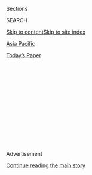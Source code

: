 <div id="app">

<div>

<div>

<div>

<div class="NYTAppHideMasthead css-1q2w90k e1suatyy0">

<div class="section css-ui9rw0 e1suatyy2">

<div class="css-eph4ug er09x8g0">

<div class="css-6n7j50">

</div>

<span class="css-1dv1kvn">Sections</span>

<div class="css-10488qs">

<span class="css-1dv1kvn">SEARCH</span>

</div>

[Skip to content](#site-content)[Skip to site index](#site-index)

</div>

<div id="masthead-section-label" class="css-1wr3we4 eaxe0e00">

[Asia
Pacific](https://www.nytimes3xbfgragh.onion/section/world/asia)

</div>

<div class="css-10698na e1huz5gh0">

</div>

</div>

<div id="masthead-bar-one" class="section hasLinks css-15hmgas e1csuq9d3">

<div class="css-uqyvli e1csuq9d0">

</div>

<div class="css-1uqjmks e1csuq9d1">

</div>

<div class="css-9e9ivx">

[](https://myaccount.nytimes3xbfgragh.onion/auth/login?response_type=cookie&client_id=vi)

</div>

<div class="css-1bvtpon e1csuq9d2">

[Today’s
Paper](https://www.nytimes3xbfgragh.onion/section/todayspaper)

</div>

</div>

</div>

</div>

<div data-aria-hidden="false">

<div id="site-content" data-role="main">

<div>

<div class="css-1aor85t" style="opacity:0.000000001;z-index:-1;visibility:hidden">

<div class="css-1hqnpie">

<div class="css-epjblv">

<span class="css-17xtcya">[Asia
Pacific](/section/world/asia)</span><span class="css-x15j1o">|</span><span class="css-fwqvlz">North
Korea Accuses U.S. of Staging Internet Failure
</span>

</div>

<div class="css-k008qs">

<div class="css-1iwv8en">

<span class="css-18z7m18"></span>

<div>

</div>

</div>

<span class="css-1n6z4y">https://nyti.ms/1wsXKha</span>

<div class="css-1705lsu">

<div class="css-4xjgmj">

<div class="css-4skfbu" data-role="toolbar" data-aria-label="Social Media Share buttons, Save button, and Comments Panel with current comment count" data-testid="share-tools">

  - 
  - 
  - 
  - 
    
    <div class="css-6n7j50">
    
    </div>

  - 

</div>

</div>

</div>

</div>

</div>

</div>

<div class="css-13pd83m">

</div>

<div id="top-wrapper" class="css-1sy8kpn">

<div id="top-slug" class="css-l9onyx">

Advertisement

</div>

[Continue reading the main
story](#after-top)

<div class="ad top-wrapper" style="text-align:center;height:100%;display:block;min-height:250px">

<div id="top" class="place-ad" data-position="top" data-size-key="top">

</div>

</div>

<div id="after-top">

</div>

</div>

<div id="sponsor-wrapper" class="css-1hyfx7x">

<div id="sponsor-slug" class="css-19vbshk">

Supported by

</div>

[Continue reading the main
story](#after-sponsor)

<div id="sponsor" class="ad sponsor-wrapper" style="text-align:center;height:100%;display:block">

</div>

<div id="after-sponsor">

</div>

</div>

<div class="css-1vkm6nb ehdk2mb0">

# North Korea Accuses U.S. of Staging Internet Failure

</div>

<div class="css-79elbk" data-testid="photoviewer-wrapper">

<div class="css-z3e15g" data-testid="photoviewer-wrapper-hidden">

</div>

<div class="css-1a48zt4 ehw59r15" data-testid="photoviewer-children">

![<span class="css-16f3y1r e13ogyst0" data-aria-hidden="true">President
Obama and North Korea’s leader, Kim Jong-un. The statement Saturday was
the North’s first on the
disruptions.</span><span class="css-cnj6d5 e1z0qqy90" itemprop="copyrightHolder"><span class="css-1ly73wi e1tej78p0">Credit...</span><span><span>Associated
Press</span></span></span>](https://static01.graylady3jvrrxbe.onion/images/2014/12/28/world/KOREA/KOREA-articleLarge.jpg?quality=75&auto=webp&disable=upscale)

</div>

</div>

<div class="css-xt80pu e12qa4dv0">

<div class="css-18e8msd">

<div class="css-vp77d3 epjyd6m0">

<div class="css-1baulvz">

By [<span class="css-1baulvz last-byline" itemprop="name">Martin
Fackler</span>](http://www.nytimes3xbfgragh.onion/by/martin-fackler)

</div>

</div>

  - Dec. 27,
    2014

  - 
    
    <div class="css-4xjgmj">
    
    <div class="css-d8bdto" data-role="toolbar" data-aria-label="Social Media Share buttons, Save button, and Comments Panel with current comment count" data-testid="share-tools">
    
      - 
      - 
      - 
      - 
        
        <div class="css-6n7j50">
        
        </div>
    
      - 
    
    </div>
    
    </div>

</div>

</div>

<div class="section meteredContent css-1r7ky0e" name="articleBody" itemprop="articleBody">

<div class="css-1fanzo5 StoryBodyCompanionColumn">

<div class="css-53u6y8">

SEOUL, South Korea — [North
Korea](http://topics.nytimes3xbfgragh.onion/top/news/international/countriesandterritories/northkorea/index.html?inline=nyt-geo "More news and information about North Korea.")
lashed out at the United States on Saturday, blaming it for disruptions
that cut off the nation’s already limited connections to the Internet,
while once again rejecting American accusations that it was behind the
hacking of Sony Pictures.

The statement, carried by the North’s state-run Korean Central News
Agency, also called [President
Obama](http://topics.nytimes3xbfgragh.onion/top/reference/timestopics/people/o/barack_obama/index.html?inline=nyt-per "More articles about Barack Obama")
a “monkey” for urging the film studio to release “The Interview,” a
comedy depicting the assassination of the North Korean leader, [Kim
Jong-un](http://topics.nytimes3xbfgragh.onion/top/reference/timestopics/people/k/kim_jongun/index.html?inline=nyt-per "More articles about Kim Jong-un.").
Sony had canceled the movie’s release after online threats of attacks on
theaters, but then reversed itself after Mr. Obama criticized it for
capitulating to North Korean pressure.

The statement by the National Defense Commission, which is led by Mr.
Kim and is the country’s most powerful governing body, is the North’s
first response to the intermittent disruptions that have crippled its
tenuous connection to cyberspace since Monday. The connectivity
problems, which at one point appeared to sever North Korea completely
from the Internet, started days after Mr. Obama vowed to retaliate for
the damaging attack on the Sony film studio.

Speaking last week, Mr. Obama said he held the North responsible for the
hacking of Sony, which took place just before the studio was to release
“The Interview.” The attackers stole confidential emails, salary
information and unreleased movies, which they then posted online.

</div>

</div>

<div class="css-1fanzo5 StoryBodyCompanionColumn">

<div class="css-53u6y8">

The United States has denied playing a role in the disruptions, which
struck many of North Korea’s few websites. Internet experts have said
the failures could have been caused by anything from technical
malfunctions to a hacking attack. However, in its statement on Saturday,
the North made clear that it viewed the disruptions as the work of an
American attack in retaliation for the Sony hacking.

While North Korea did not say if it would retaliate for the disruptions,
it did accuse the United States of acting like a schoolyard bully.

“The United States, with its large physical size and oblivious to the
shame of playing hide and seek as children with runny noses would, has
begun disrupting the Internet operations of the main media outlets of
our republic,” said the statement. In the past few days, the websites of
the state-run news agency and the newspaper Rodong Sinmun, two of the
North’s main outlets to the world, were among those that went dead for
several hours.

The North also blamed Mr. Obama for the release of the movie, which it
said undermined “the dignity of the supreme leadership.”

“Obama always goes reckless in words and deeds like a monkey in a
tropical forest,” the statement said.

</div>

</div>

<div class="css-1fanzo5 StoryBodyCompanionColumn">

<div class="css-53u6y8">

This is not the first time the North, which is fond of bombastic
language, has used racist or otherwise crude insults against the leaders
of the United States and its allies. Earlier this year, it also likened
Mr. Obama to a monkey, and also called President Park Geun-hye of South
Korea a prostitute.

The statement on Saturday also repeated earlier denials that North Korea
was behind the attack on Sony Pictures, and demanded that the United
States back up its accusation with proof.

“Obama had better thrust himself to cleaning up all the evil doings”
that the United States has perpetrated against the North, the statement
said.

The vaguely threatening tone echoed threats of violence against movie
theaters that planned to screen “The Interview.” Those threats were a
factor in Sony’s decision to cancel its release, but the studio
eventually reversed its decision, making the movie available to a
limited number of theaters and also online for downloads.

</div>

</div>

</div>

<div>

</div>

<div>

</div>

<div>

</div>

<div>

<div id="bottom-wrapper" class="css-1ede5it">

<div id="bottom-slug" class="css-l9onyx">

Advertisement

</div>

[Continue reading the main
story](#after-bottom)

<div id="bottom" class="ad bottom-wrapper" style="text-align:center;height:100%;display:block;min-height:90px">

</div>

<div id="after-bottom">

</div>

</div>

</div>

</div>

</div>

## Site Index

<div>

</div>

## Site Information Navigation

  - [© <span>2020</span> <span>The New York Times
    Company</span>](https://help.nytimes3xbfgragh.onion/hc/en-us/articles/115014792127-Copyright-notice)

<!-- end list -->

  - [NYTCo](https://www.nytco.com/)
  - [Contact
    Us](https://help.nytimes3xbfgragh.onion/hc/en-us/articles/115015385887-Contact-Us)
  - [Work with us](https://www.nytco.com/careers/)
  - [Advertise](https://nytmediakit.com/)
  - [T Brand Studio](http://www.tbrandstudio.com/)
  - [Your Ad
    Choices](https://www.nytimes3xbfgragh.onion/privacy/cookie-policy#how-do-i-manage-trackers)
  - [Privacy](https://www.nytimes3xbfgragh.onion/privacy)
  - [Terms of
    Service](https://help.nytimes3xbfgragh.onion/hc/en-us/articles/115014893428-Terms-of-service)
  - [Terms of
    Sale](https://help.nytimes3xbfgragh.onion/hc/en-us/articles/115014893968-Terms-of-sale)
  - [Site
    Map](https://spiderbites.nytimes3xbfgragh.onion)
  - [Help](https://help.nytimes3xbfgragh.onion/hc/en-us)
  - [Subscriptions](https://www.nytimes3xbfgragh.onion/subscription?campaignId=37WXW)

</div>

</div>

</div>

</div>
